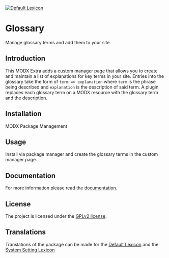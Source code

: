 [![Default Lexicon](https://hosted.weblate.org/widget/modx-extras/glossary/standard/svg-badge.svg)](https://hosted.weblate.org/projects/modx-extras/glossary/standard/)

# Glossary

Manage glossary terms and add them to your site.

## Introduction

This MODX Extra adds a custom manager page that allows you to create and
maintain a list of explanations for key terms in your site. Entries into the
glossary take the form of `term => explanation` where `term` is the phrase being
described and `explanation` is the description of said term. A plugin replaces 
each glossary term on a MODX resource with the glossary term and the description.

## Installation

MODX Package Management

## Usage

Install via package manager and create the glossary terms in the custom manager page.

## Documentation

For more information please read the [documentation](https://jako.github.io/Glossary/).

## License

The project is licensed under the [GPLv2 license](https://github.com/Jako/Glossary/blob/master/core/components/glossary/docs/license.md).

## Translations

Translations of the package can be made for the [Default Lexicon](https://hosted.weblate.org/projects/modx-extras/glossary/standard/) and the [System Setting Lexicon](https://hosted.weblate.org/projects/modx-extras/glossary/system-settings/)
